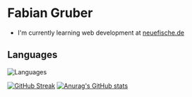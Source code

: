   # Fabian Gruber
  
 * I'm currently learning web development at [neuefische.de](https://www.neuefische.de/)


 
 ## Languages

![Languages](https://user-images.githubusercontent.com/95469432/161282557-045fed1a-cb0d-4d04-a91e-3668e2218bf7.png)


[![GitHub Streak](https://github-readme-streak-stats.herokuapp.com/?user=FaGru&theme=dark)](https://git.io/streak-stats) [![Anurag's GitHub stats](https://github-readme-stats.vercel.app/api?username=FaGru&show_icons=true&theme=dark)](https://github.com/anuraghazra/github-readme-stats)
